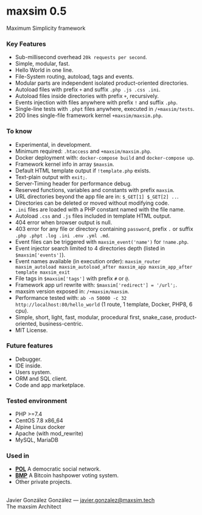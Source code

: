 # maxsim 0.5

Maximum Simplicity framework


### Key Features
* Sub-millisecond overhead `20k requests per second`.
* Simple, modular, fast.
* Hello World in one line.
* File-System routing, autoload, tags and events.
* Modular parts are independent isolated product-oriented directories.
* Autoload files with prefix `+` and suffix `.php .js .css .ini`.
* Autoload files inside directories with prefix `+`, recursively.
* Events injection with files anywhere with prefix `!` and suffix `.php`.
* Single-line tests with `.phpt` files anywhere, executed in `/+maxsim/tests`.
* 200 lines single-file framework kernel `+maxsim/maxsim.php`.


### To know
* Experimental, in development.
* Minimum required: `.htaccess` and `+maxsim/maxsim.php`.
* Docker deployment with: `docker-compose build` and `docker-compose up`.
* Framework kernel info in array `$maxsim`.
* Default HTML template output if `!template.php` exists.
* Text-plain output with `exit;`.
* Server-Timing header for performance debug.
* Reserved functions, variables and constants with prefix `maxsim`.
* URL directories beyond the app file are in: `$_GET[1] $_GET[2] ..`.
* Directories can be deleted or moved without modifying code.
* `.ini` files are loaded with a PHP constant named with the file name.
* Autoload `.css` and `.js` files included in template HTML output.
* 404 error when browser output is null.
* 403 error for any file or directory containing `password`, prefix `.` or suffix `.php .phpt .log .ini .env .yml .md`.
* Event files can be triggered with `maxsim_event('name')` for `!name.php`.
* Event injector search limited to 4 directories depth (listed in `$maxsim['events']`).
* Event names available (in execution order): `maxsim_router maxsim_autoload maxsim_autoload_after maxsim_app maxsim_app_after template maxsim_exit`
* File tags in `$maxsim['tags']` with prefix `#` or `@`.
* Framework app url rewrite with: `$maxsim['redirect'] = '/url';`.
* maxsim version exposed in: `/+maxsim/maxsim`.
* Performance tested with: `ab -n 50000 -c 32 http://localhost:80/hello_world` (1 route, 1 template, Docker, PHP8, 6 cpu).
* Simple, short, light, fast, modular, procedural first, snake_case, product-oriented, business-centric.
* MIT License.


### Future features
* Debugger.
* IDE inside.
* Users system.
* ORM and SQL client.
* Code and app marketplace.


### Tested environment
* PHP >=7.4
* CentOS 7.8 x86_64
* Alpine Linux docker
* Apache (with mod_rewrite)
* MySQL, MariaDB


### Used in
- **[POL](https://github.com/JavierGonzalez/POL)** A democratic social network.
- **[BMP](https://github.com/JavierGonzalez/BMP)** A Bitcoin hashpower voting system.
- Other private projects.


\
Javier González González — <javier.gonzalez@maxsim.tech> \
The maxsim Architect